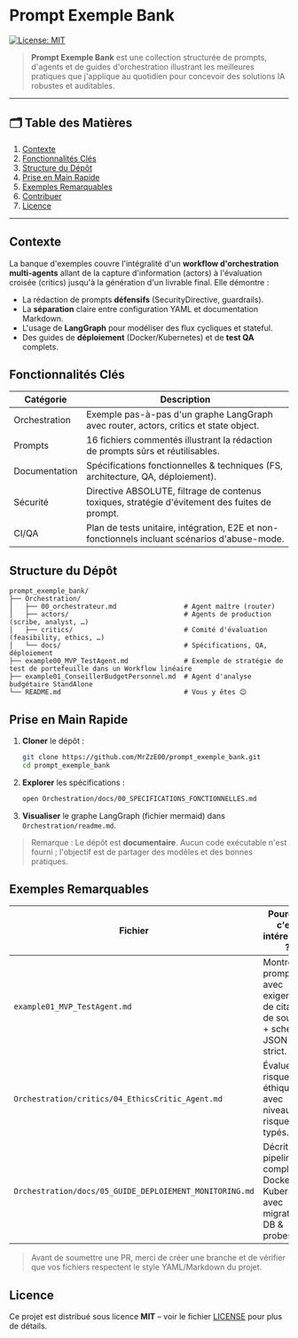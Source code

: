 # Prompt Exemple Bank

[![License: MIT](https://img.shields.io/badge/License-MIT-green.svg)](LICENSE)

> **Prompt Exemple Bank** est une collection structurée de prompts, d'agents et de guides d'orchestration illustrant les meilleures pratiques que j'applique au quotidien pour concevoir des solutions IA robustes et auditables.

---

## 🗂️ Table des Matières
1. [Contexte](#contexte)
2. [Fonctionnalités Clés](#fonctionnalités-clés)
3. [Structure du Dépôt](#structure-du-dépôt)
4. [Prise en Main Rapide](#prise-en-main-rapide)
5. [Exemples Remarquables](#exemples-remarquables)
6. [Contribuer](#contribuer)
7. [Licence](#licence)

---

## Contexte
La banque d'exemples couvre l'intégralité d'un **workflow d'orchestration multi-agents** allant de la capture d'information (actors) à l'évaluation croisée (critics) jusqu'à la génération d'un livrable final. Elle démontre :

* La rédaction de prompts **défensifs** (SecurityDirective, guardrails).
* La **séparation** claire entre configuration YAML et documentation Markdown.
* L'usage de **LangGraph** pour modéliser des flux cycliques et stateful.
* Des guides de **déploiement** (Docker/Kubernetes) et de **test QA** complets.

## Fonctionnalités Clés
| Catégorie | Description |
|-----------|-------------|
| Orchestration | Exemple pas-à-pas d'un graphe LangGraph avec router, actors, critics et state object. |
| Prompts | 16 fichiers commentés illustrant la rédaction de prompts sûrs et réutilisables. |
| Documentation | Spécifications fonctionnelles & techniques (FS, architecture, QA, déploiement). |
| Sécurité | Directive ABSOLUTE, filtrage de contenus toxiques, stratégie d'évitement des fuites de prompt. |
| CI/QA | Plan de tests unitaire, intégration, E2E et non-fonctionnels incluant scénarios d'abuse-mode. |

## Structure du Dépôt
```
prompt_exemple_bank/
├── Orchestration/
│   ├── 00_orchestrateur.md                 # Agent maître (router)
│   ├── actors/                             # Agents de production (scribe, analyst, …)
│   ├── critics/                            # Comité d'évaluation (feasibility, ethics, …)
│   └── docs/                               # Spécifications, QA, déploiement
├── example00_MVP_TestAgent.md              # Exemple de stratégie de test de portefeuille dans un Workflow linéaire
├── example01_ConseillerBudgetPersonnel.md  # Agent d'analyse budgétaire StandAlone
└── README.md                               # Vous y êtes 😊
```

## Prise en Main Rapide
1. **Cloner** le dépôt :
   ```bash
   git clone https://github.com/MrZzE00/prompt_exemple_bank.git
   cd prompt_exemple_bank
   ```
2. **Explorer** les spécifications :
   ```bash
   open Orchestration/docs/00_SPECIFICATIONS_FONCTIONNELLES.md
   ```
3. **Visualiser** le graphe LangGraph (fichier mermaid) dans `Orchestration/readme.md`.

> Remarque : Le dépôt est **documentaire**. Aucun code exécutable n'est fourni ; l'objectif est de partager des modèles et des bonnes pratiques.

## Exemples Remarquables
| Fichier | Pourquoi c'est intéressant ? |
|---------|-----------------------------|
| `example01_MVP_TestAgent.md` | Montre un prompt avec exigence de citation de sources + schéma JSON strict. |
| `Orchestration/critics/04_EthicsCritic_Agent.md` | Évalue les risques éthiques avec niveaux de risque typés. |
| `Orchestration/docs/05_GUIDE_DEPLOIEMENT_MONITORING.md` | Décrit un pipeline complet Docker → Kubernetes avec migrations DB & probes. |

> Avant de soumettre une PR, merci de créer une branche et de vérifier que vos fichiers respectent le style YAML/Markdown du projet.

## Licence
Ce projet est distribué sous licence **MIT** – voir le fichier [LICENSE](LICENSE) pour plus de détails.